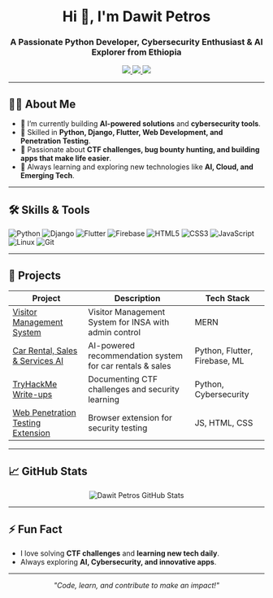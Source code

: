<h1 align="center">Hi 👋, I'm Dawit Petros</h1>
<h3 align="center">A Passionate Python Developer, Cybersecurity Enthusiast & AI Explorer from Ethiopia</h3>

<p align="center">
  <a href="https://www.linkedin.com/in/dawit-petros/" target="_blank">
    <img src="https://img.shields.io/badge/LinkedIn-0A66C2?style=for-the-badge&logo=linkedin&logoColor=white"/>
  </a>
  <a href="https://twitter.com/yourtwitter" target="_blank">
    <img src="https://img.shields.io/badge/Twitter-1DA1F2?style=for-the-badge&logo=twitter&logoColor=white"/>
  </a>
  <a href="mailto:your-email@example.com" target="_blank">
    <img src="https://img.shields.io/badge/Email-D14836?style=for-the-badge&logo=gmail&logoColor=white"/>
  </a>
</p>

---

## 👨‍💻 About Me
- 🔹 I’m currently building **AI-powered solutions** and **cybersecurity tools**.
- 🔹 Skilled in **Python, Django, Flutter, Web Development, and Penetration Testing**.
- 🔹 Passionate about **CTF challenges, bug bounty hunting, and building apps that make life easier**.
- 🔹 Always learning and exploring new technologies like **AI, Cloud, and Emerging Tech**.

---

## 🛠️ Skills & Tools
<p align="left">
  <img alt="Python" src="https://img.shields.io/badge/Python-3776AB?style=for-the-badge&logo=python&logoColor=white"/>
  <img alt="Django" src="https://img.shields.io/badge/Django-092E20?style=for-the-badge&logo=django&logoColor=white"/>
  <img alt="Flutter" src="https://img.shields.io/badge/Flutter-02569B?style=for-the-badge&logo=flutter&logoColor=white"/>
  <img alt="Firebase" src="https://img.shields.io/badge/Firebase-FFCA28?style=for-the-badge&logo=firebase&logoColor=black"/>
  <img alt="HTML5" src="https://img.shields.io/badge/HTML5-E34F26?style=for-the-badge&logo=html5&logoColor=white"/>
  <img alt="CSS3" src="https://img.shields.io/badge/CSS3-1572B6?style=for-the-badge&logo=css3&logoColor=white"/>
  <img alt="JavaScript" src="https://img.shields.io/badge/JavaScript-F7DF1E?style=for-the-badge&logo=javascript&logoColor=black"/>
  <img alt="Linux" src="https://img.shields.io/badge/Linux-FCC624?style=for-the-badge&logo=linux&logoColor=black"/>
  <img alt="Git" src="https://img.shields.io/badge/Git-F05032?style=for-the-badge&logo=git&logoColor=white"/>
</p>

---

## 🌟 Projects
| Project | Description | Tech Stack |
|---------|-------------|------------|
| [Visitor Management System](https://github.com/Dawit-P/visitor-management-system) | Visitor Management System for INSA with admin control | MERN |
| [Car Rental, Sales & Services AI](https://github.com/Dawit-P/Car_Rental_Sales_and_Services) | AI-powered recommendation system for car rentals & sales | Python, Flutter, Firebase, ML |
| [TryHackMe Write-ups](https://medium.com/@dawitpetros) | Documenting CTF challenges and security learning | Python, Cybersecurity |
| [Web Penetration Testing Extension](https://github.com/josephT273/IntegratedExtension) | Browser extension for security testing | JS, HTML, CSS |


---

## 📈 GitHub Stats
<p align="center">
  <img src="https://github-readme-stats.vercel.app/api?username=Dawit-P&show_icons=true&theme=radical" alt="Dawit Petros GitHub Stats"/>
</p>

---

## ⚡ Fun Fact
- I love solving **CTF challenges** and **learning new tech daily**.  
- Always exploring **AI, Cybersecurity, and innovative apps**.  

---

<p align="center">
  <em>"Code, learn, and contribute to make an impact!"</em>
</p>

